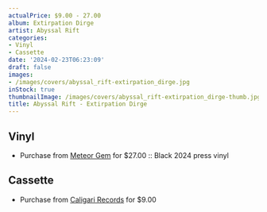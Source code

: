 ```yaml
---
actualPrice: $9.00 - 27.00
album: Extirpation Dirge
artist: Abyssal Rift
categories:
- Vinyl
- Cassette
date: '2024-02-23T06:23:09'
draft: false
images:
- /images/covers/abyssal_rift-extirpation_dirge.jpg
inStock: true
thumbnailImage: /images/covers/abyssal_rift-extirpation_dirge-thumb.jpg
title: Abyssal Rift - Extirpation Dirge
---
```


## Vinyl
* Purchase from [Meteor Gem](https://meteor-gem.com/products/abyssal-rift-extirpation-dirge-lp) for $27.00 :: Black 2024 press vinyl
## Cassette
* Purchase from [Caligari Records](https://caligarirecords.storenvy.com/products/36735270-abyssal-rift-extirpation-dirge) for $9.00
